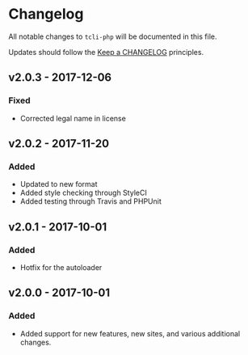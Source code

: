 # Changelog

All notable changes to `tcli-php` will be documented in this file.

Updates should follow the [Keep a CHANGELOG](http://keepachangelog.com/) principles.

## v2.0.3 - 2017-12-06

### Fixed
- Corrected legal name in license

## v2.0.2 - 2017-11-20

### Added
- Updated to new format
- Added style checking through StyleCI
- Added testing through Travis and PHPUnit

## v2.0.1 - 2017-10-01

### Added
- Hotfix for the autoloader

## v2.0.0 - 2017-10-01

### Added
- Added support for new features, new sites, and various additional changes.
